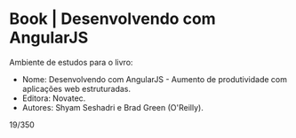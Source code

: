 # Book | Desenvolvendo com AngularJS
Ambiente de estudos para o livro: 

- Nome: Desenvolvendo com AngularJS - Aumento de produtividade com aplicações web estruturadas.
- Editora: Novatec.
- Autores: Shyam Seshadri e Brad Green (O'Reilly).


19/350